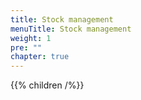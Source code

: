 ```yaml
---
title: Stock management
menuTitle: Stock management
weight: 1
pre: ""
chapter: true
---
```


{{% children /%}}
